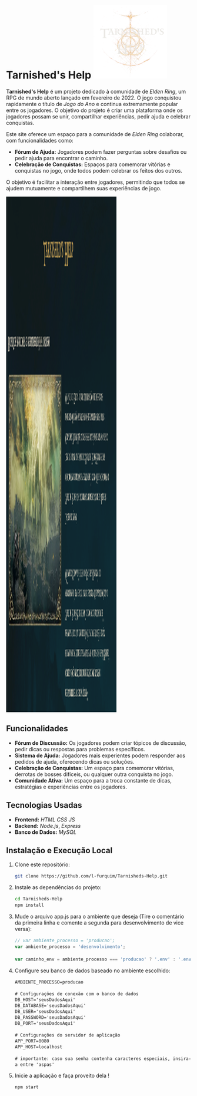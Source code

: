 # Tarnished's Help <img src="public/assets/images/logo3.svg.svg" alt="Logo do Projeto" width="200" height="200">


**Tarnished's Help** é um projeto dedicado à comunidade de *Elden Ring*, um RPG de mundo aberto lançado em fevereiro de 2022. O jogo conquistou rapidamente o título de *Jogo do Ano* e continua extremamente popular entre os jogadores. O objetivo do projeto é criar uma plataforma onde os jogadores possam se unir, compartilhar experiências, pedir ajuda e celebrar conquistas.

Este site oferece um espaço para a comunidade de *Elden Ring* colaborar, com funcionalidades como:

- **Fórum de Ajuda:** Jogadores podem fazer perguntas sobre desafios ou pedir ajuda para encontrar o caminho.
- **Celebração de Conquistas:** Espaços para comemorar vitórias e conquistas no jogo, onde todos podem celebrar os feitos dos outros.

O objetivo é facilitar a interação entre jogadores, permitindo que todos se ajudem mutuamente e compartilhem suas experiências de jogo.

<img src="public/assets/images/primeiraPrint.png" alt="Inicio do site" width="300" height="1400">

## Funcionalidades

- **Fórum de Discussão:** Os jogadores podem criar tópicos de discussão, pedir dicas ou respostas para problemas específicos.
- **Sistema de Ajuda:** Jogadores mais experientes podem responder aos pedidos de ajuda, oferecendo dicas ou soluções.
- **Celebração de Conquistas:** Um espaço para comemorar vitórias, derrotas de bosses difíceis, ou qualquer outra conquista no jogo.
- **Comunidade Ativa:** Um espaço para a troca constante de dicas, estratégias e experiências entre os jogadores.

## Tecnologias Usadas

- **Frontend:** *HTML* *CSS* *JS*
- **Backend:** *Node.js*, *Express*
- **Banco de Dados:** *MySQL*


## Instalação e Execução Local

1. Clone este repositório:
   ```bash
   git clone https://github.com/l-furquim/Tarnisheds-Help.git

2. Instale as dependências do projeto: 
   ```bash
   cd Tarnisheds-Help
   npm install

3. Mude o arquivo app.js para o ambiente que deseja (Tire o comentário da primeira linha e comente a segunda para desenvolvimento de vice versa):
   ```javascript
   // var ambiente_processo = 'producao';
   var ambiente_processo = 'desenvolvimento';
   
   var caminho_env = ambiente_processo === 'producao' ? '.env' : '.env.dev';

4. Configure seu banco de dados baseado no ambiente escolhido:
   ```dotenv
   AMBIENTE_PROCESSO=producao

   # Configurações de conexão com o banco de dados
   DB_HOST='seusDadosAqui'
   DB_DATABASE='seusDadosAqui'
   DB_USER='seusDadosAqui'
   DB_PASSWORD='seusDadosAqui'
   DB_PORT='seusDadosAqui'
   
   # Configurações do servidor de aplicação
   APP_PORT=8080
   APP_HOST=localhost
   
   # importante: caso sua senha contenha caracteres especiais, insira-a entre 'aspas'

5. Inicie a aplicação e faça proveito dela !
   ```bash
   npm start

